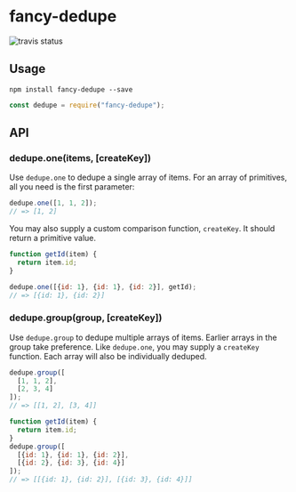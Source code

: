 # fancy-dedupe

![travis status](https://travis-ci.org/k88hudson/fancy-dedupe.svg?branch=master)

## Usage

```
npm install fancy-dedupe --save
```

```js
const dedupe = require("fancy-dedupe");
```

## API

### dedupe.one(items, [createKey])

Use `dedupe.one` to dedupe a single array of items. For an array of primitives, all you need is the first parameter:

```js
dedupe.one([1, 1, 2]);
// => [1, 2]
```

You may also supply a custom comparison function, `createKey`. It should return a primitive value.

```js
function getId(item) {
  return item.id;
}

dedupe.one([{id: 1}, {id: 1}, {id: 2}], getId);
// => [{id: 1}, {id: 2}]
```

### dedupe.group(group, [createKey])

Use `dedupe.group` to dedupe multiple arrays of items. Earlier arrays in the group take preference. Like `dedupe.one`, you may supply a `createKey` function. Each array will also be individually deduped.

```js
dedupe.group([
  [1, 1, 2],
  [2, 3, 4]
]);
// => [[1, 2], [3, 4]]

function getId(item) {
  return item.id;
}
dedupe.group([
  [{id: 1}, {id: 1}, {id: 2}],
  [{id: 2}, {id: 3}, {id: 4}]
]);
// => [[{id: 1}, {id: 2}], [{id: 3}, {id: 4}]]
```
